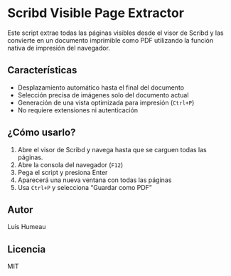# Scribd Visible Page Extractor

Este script extrae todas las páginas visibles desde el visor de Scribd y las convierte en un documento imprimible como PDF utilizando la función nativa de impresión del navegador.

## Características

- Desplazamiento automático hasta el final del documento
- Selección precisa de imágenes solo del documento actual
- Generación de una vista optimizada para impresión (`Ctrl+P`)
- No requiere extensiones ni autenticación

## ¿Cómo usarlo?

1. Abre el visor de Scribd y navega hasta que se carguen todas las páginas.
2. Abre la consola del navegador (`F12`)
3. Pega el script y presiona Enter
4. Aparecerá una nueva ventana con todas las páginas
5. Usa `Ctrl+P` y selecciona “Guardar como PDF”

## Autor

Luis Humeau

## Licencia

MIT
